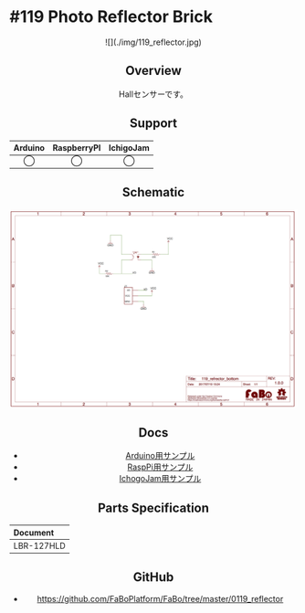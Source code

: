 # #119 Photo Reflector Brick

<center>![](./img/119_reflector.jpg)
<!--COLORME-->

## Overview
Hallセンサーです。

## Support
|Arduino|RaspberryPI|IchigoJam|
|:--:|:--:|:--:|
|◯|◯|◯|

## Schematic
![](./img/119_reflector_sch.png)

## Docs

* [Arduino用サンプル](http://docs.fabo.io/fabo/arduino/brick_analog/119_brick_analog_reflector.html)
* [RaspPi用サンプル](http://docs.fabo.io/fabo/rasppi/brick_analog/119_brick_analog_reflector.html)
* [IchogoJam用サンプル](http://docs.fabo.io/fabo/ichigojam/brick_analog/119_brick_analog_reflector.html)

## Parts Specification
| Document |
|:--|
| LBR-127HLD |

## GitHub
- https://github.com/FaBoPlatform/FaBo/tree/master/0119_reflector
